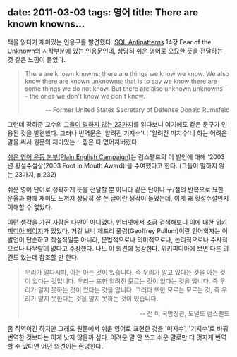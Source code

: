 date: 2011-03-03
tags: 영어
title: There are known knowns...
---
책을 읽다가 재미있는 인용구를 발견했다. [SQL Antipatterns](http://pragprog.com/book/bksqla/sql-antipatterns) 14장 Fear of the Unknown의 시작부분에 있는 인용문인데, 상당히 쉬운 영어로 오묘한 뜻을 전달하는 것 같은 느낌이 들었다.
<!--more-->

> There are known knowns; there are things we know we know. We also know there are known unknowns; that is to say we know there are some things we do not know. But there are also unknown unknowns -- the ones we don't know we don't know.
> <p style="text-align:right">-- Former United States Secretary of Defense Donald Rumsfeld</p>

그런데 장하준 교수의 [그들이 말하지 않는 23가지](http://www.yes24.com/24/goods/4242688)를 읽다보니 여기에도 같은 문구가 인용된 것을 발견했다. 그러나 번역문은 '알려진 기지수'니 '알려진 미지수'니 하는 어려운 말을 써서 원문의 재미있는 느낌은 다 없어져버렸다.


[쉬운 영어 운동 본부(Plain English Campaign)](http://en.wikipedia.org/wiki/Plain_English_Campaign)는 럼스펠드의 이 발언에 대해 '2003년 횡설수설상(2003 Foot in Mouth Award)'을 수여했다고 한다. (그들이 말하지 않는 23가지, p.232)

쉬운 영어 단어로 정확하게 뜻을 전달할 뿐 아니라 같은 단어나 구/절의 반복으로 묘한 운율과 함께 재미도 느껴져 상당히 잘 쓴 글이란 생각이 들었는데, 이게 왜 횡설수설인지 이해할 수 없었다.

이런 생각을 가진 사람은 나만이 아니었다. 인터넷에서 조금 검색해보니 이에 대한 [위키피디아 페이지](http://en.wikipedia.org/wiki/There_are_known_knowns)가 있었다. 거길 보니 제프리 풀럼(Geoffrey Pullum)이란 언어학자는 이 발언이 단순하고 직설적일뿐 아니라, 문법적으로나 의미적으로나, 논리적으로나 수사적으로나 나무랄데 없다고 주장했다. 나도 이 의견에 동감한다. 위키피디아에 보면 다른 의견도 있는데 참조할 만 한다.

> 우리가 알다시피, 아는 아는 것이 있습니다. 즉 우리가 알고 있다는 것을 아는 것이 있다는 것입니다. 우리는 또한 알려진 모르는 것이 있다는 것을 압니다. 즉 우리가 알지 못하는 것이 있다는 것을 압니다. 그러다 또한 모르는 모르는 것, 즉 우리가 알지 못한다는 것을 알지 못하는 것이 있습니다.
> <p style="text-align:right">-- 전 미 국방장관, 도널드 럼스펠드</p>

좀 직역이긴 하지만 그래도 원문에서 쉬운 영어로 표현한 것을 '미지수', '기지수'로 바꿔 번역한 것보다는 이게 낫지 않을까 싶다. 어려운 말 안 쓰고 쉬운 말로만 더 멋지게 번역할 수 있다면 어떤 의견이든 환영한다.

